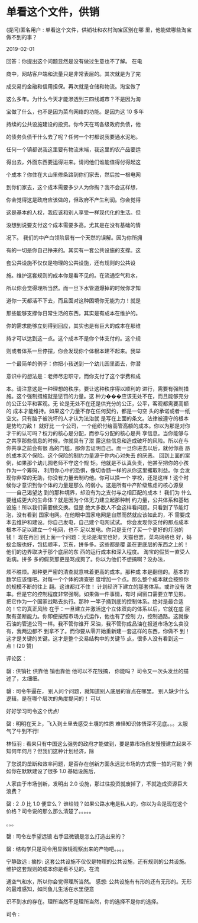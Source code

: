 # 单看这个文件，供销

(提问)匿名用户 : 单看这个文件，供销社和农村淘宝区别在哪 里，他能做哪些淘宝做不到的事？

2019-02-01

回答：你提出这个问题显然是没有做过生意也不了解。 在电

商中，网站客户端和流量只是非常表层的。其次就是为了完

成交易的金融和信用担保。再次就是仓储和物流。淘宝做了

这么多年。为什么今天才能渗透到三四线城市？不是因为淘

宝做了什么，也不是因为菜鸟网络的功能。是因为这 10 多年

持续的公共设施建设的投资。你今天在骂各级政府负债，他

的债务负债干什么去了呢？任何一个村都说我要通水泥地。

任何一个镇都说我这里要有物流末端，我这里的农产品要运

得出去，外面东西要运得进来。请问他们谁能值得付得起这

个成本？你住在大山里修条路到你们家去，然后拉一根电网

到你们家去，这个成本需要多少人为你掏？我不会这样想，

你会觉得这是政府应该做的，但政府不产生利润。你会觉得

这是基本的人权，我应该和别人享受一样现代化的生活。但

没想到说要支付这个成本需要多高。尤其是在没有基础的情

况下。 我们的中产白领阶层有一个天然的误解。因为你所拥

有的一切是你自己挣来的。其实有一套公共设施的支撑。这

套公共设施不仅仅是物理的公共设施，还有规则的公共设

施。维护这套规则的成本你是看不见的。在流通空气和水，

所以你会觉得理所当然。而一旦下水管道爆掉的时候你才知

道你一天都活不下去，而且面对这种困境你无能为力！就是

那些能够支撑你日常生活的东西，其实是有成本在维护的。

你的需求能够立刻得到回应，其实也是有巨大的成本在那维

持才可以达到这一点。这个成本不是你个体支付的。这个规

则或者体系一旦停摆，你会发现你个体根本建不起来。我举

一个最简单的例子：你把小孩送到一个幼儿园里面去，你潜

意识中的想法是：老师尽忠职守，而你支付了这个学费和成

本。请注意这是一种理想的秩序。要让这种秩序得以顺利的 进行，需要有强制措施。这个强制措施就是惩罚的力量。这 种力���应该无处不在，而且能够充分的公正公平和客观。无 论是无处不在还是供充分的公正，公平，客观都需要高额的 成本才能维持。如果这个力量不存在任何契约，都是一句空 头的承诺或者一纸空文。只有脑子被洗坏的人才认为法治就 是写在上面的条文。法律被遵守的根本是势均力敌！ 就好比 一个公司，一个组织付给高管高额的成本。你以为那是对你 才干的认可吗？权力的核心是分配，而参与分配的核心是共 享信息。当你能够与之共享那些信息的时候。你就具有了泄 露这些信息和造成破坏的风险。所以在与你共享之前会有很 高的门槛，那你去证明自己。而一旦你进去以后，就付你高 昂的成本买个保险。这个保险的制约力量源于你内心对失去 的厌恶。 回到上面的案例，如果那个幼儿园老师不守这个规 矩。他就是不认真负责，他甚至把你的小孩作为一个筹码， 利用你心中的恐惧，像切香肠一样的从你这里攫取利益。你 会发现你非常的无助，你没有力量去制约他。你可以换一个 学校，还是这样！这个时候你才意识到你个体的力量是那么 的弱小。这是所有中产阶级焦虑的核心源泉——自己渴望达 到的那种境界，却没有为之支付与之相匹配的成本！ 我们为 什么要组成更大的生命体？就是因为个体无力建立起那种制 约力量，公共体系和基础设施！所以我们需要做交换。但是 绝大多数人不会这样看问题。只看到了节能灯泡，没有看到 国家电网。在他眼中国家电网是自然而然就应该如此的，不 需要成本去维护和建设。你自己发电，自己建个电网试试。 你会发现你支付的那点成本根本不足以建立一个电网，也不 足以发电。你只是支付了买一个更好的灯泡的钱！ 现在再回 到上面一个问题：无论是淘宝也好，天猫也罢，菜鸟网络也 好，蚂蚁金服也好，包括顺丰，京东，拼多多。这些都是覆 盖在更底层的东西之上的！他们的边界取决于那个底层的东 西的运行成本和深入程度。 淘宝的假货一直受人诟病。拼多 多的假货那更是骂成狗了。你以为他们不想搞啊？没办法，

烦不胜烦。那种更严密的清查就意味着更高的成本。那种成 本是翻倍的。基本的数学应该懂吧。对每一个个体的清查密 度增加一个点。那么整个成本就会按照你的规模不断的往上 翻。这谁都扛不住！ 计划经济下建立的那套体系。或许没有 效率。但是它的控制程度非常强啊。如果做一件事情，有时 间窗口需要立竿见影。把它作为一个国家战略去执行。那种 一竿子捅到底的控制体系。绝对是最合适的！它的真正风险 在于：一旦建立并激活这个立体双向的体系以后，它就在底 层聚有垄断能力。你即便按照市场方式运作，他也有了控制 力，控制通路。这就像石油的管道公司一样。我不管你谁开 采油，我不管你成品油在报道市场怎么卖没有，我两边都不 到拿不了。而你要从零开始重新建一套这样的东西，你做不 到！这才是关键的关键。这才是整个交易结构中的关键节 点，很多人没有看到这一点！(20 赞)

评论区：

罄 : 供销社 供靠他 销也靠他 他可以不花钱搞， 你能吗？ 司令又一次头发丝的描述了，太细细。

罄 : 司令牛逼在， 别人问个问题，就知道别人底层的盲点在哪里。 别人缺少什么逻辑，是在哪个层次的角度提问的！ 可以

好好学习司令这个优点!

罄 : 明明在天上，飞入到土里去感受土壤的性质 难怪知识体悟深不见底。。。太服气了牛到不行!

林恒羽 : 看来只有中国这么强势的政府才能做到，要是靠市场自发慢慢建立起来不知何年何月？但我们这种计划经济，除

了您说的垄断和效率问题，是否存在创新方面永远比市场的方式慢一拍的可能？例如你在默默建设了很多 1.0 基础设施后，

人家由于市场创新，发明出 2.0 设施，那过往投资就废掉了，不就造成资源巨大浪费？

罄 : 2 .0 比 1.0 便宜么？ 谁给钱？如果公路水电是私人的，你以为会是现在这个价格？司令说的那么那么清楚了。。。。。

。。。

罄 : 司令左手望远镜 右手显微镜是怎么打造出来的？

罄 : 结构学只是司令用显微镜观察出来的产物吧。。。。

宁静致远 : 摘抄: 这套公共设施不仅仅是物理的公共设施，还有规则的公共设施。维护这套规则的成本你是看不见的。在流

通空气和水，所以你会觉得理所当然。 感想: 公共设施有有形的还有无形的。无形的最难感知，如同鱼儿生活在水里便意

识不到水的存在。理所当然不是理所当然，你的选择不是你的选择。

司令 :